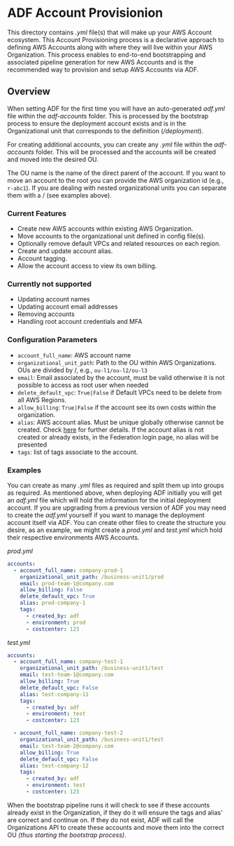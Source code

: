 # ADF Account Provisionion

This directory contains *.yml* file(s) that will make up your AWS Account ecosystem. This Account Provisioning process is a declarative approach to defining AWS Accounts along with where they will live within your AWS Organization. This process enables to end-to-end bootstrapping and associated pipeline generation for new AWS Accounts and is the recommended way to provision and setup AWS Accounts via ADF.

## Overview

When setting ADF for the first time you will have an auto-generated *adf.yml* file within the *adf-accounts* folder. This is processed by the bootstrap process to ensure the deployment account exists and is in the Organizational unit that corresponds to the definition (*/deployment*).

For creating additional accounts, you can create any *.yml* file within the *adf-accounts* folder. This will be processed and the accounts will be created and moved into the desired OU.

The OU name is the name of the direct parent of the account. If you want to move an account to the root you can provide the AWS organization id (e.g., `r-abc1`). If you are dealing with nested organizational units you can separate them with a / (see examples above).

### Current Features

- Create new AWS accounts within existing AWS Organization.
- Move accounts to the organizational unit defined in config file(s).
- Optionally remove default VPCs and related resources on each region.
- Create and update account alias.
- Account tagging.
- Allow the account access to view its own billing.

### Currently not supported

- Updating account names
- Updating account email addresses
- Removing accounts
- Handling root account credentials and MFA

### Configuration Parameters

- `account_full_name`: AWS account name
- `organizational_unit_path`: Path to the OU within AWS Organizations. OUs are divided by /, e.g., `ou-l1/ou-l2/ou-l3`
- `email`: Email associated by the account, must be valid otherwise it is not possible to access as root user when needed
- `delete_default_vpc`: `True|False` if Default VPCs need to be delete from all AWS Regions.
- `allow_billing`: `True|False` if the account see its own costs within the organization.
- `alias`: AWS account alias. Must be unique globally otherwise cannot be created. Check [here](https://docs.aws.amazon.com/IAM/latest/UserGuide/console_account-alias.html) for further details. If the account alias is not created or already exists, in the Federation login page, no alias will be presented
- `tags`: list of tags associate to the account.

### Examples
You can create as many *.yml* files as required and split them up into groups as required. As mentioned above, when deploying ADF initially you will get an *adf.yml* file which will hold the information for the initial deployment account. If you are upgrading from a previous version of ADF you may need to create the *adf.yml* yourself if you want to manage the deployment account itself via ADF. You can create other files to create the structure you desire, as an example, we might create a *prod.yml* and *test.yml* which hold their respective environments AWS Accounts.

*prod.yml*
```yaml
accounts:
  - account_full_name: company-prod-1
    organizational_unit_path: /business-unit1/prod
    email: prod-team-1@company.com
    allow_billing: False
    delete_default_vpc: True
    alias: prod-company-1
    tags:
      - created_by: adf
      - environment: prod
      - costcenter: 123
```

*test.yml*
```yaml
accounts:
  - account_full_name: company-test-1
    organizational_unit_path: /business-unit1/test
    email: test-team-1@company.com
    allow_billing: True
    delete_default_vpc: False
    alias: test-company-11
    tags:
      - created_by: adf
      - environment: test
      - costcenter: 123

  - account_full_name: company-test-2
    organizational_unit_path: /business-unit1/test
    email: test-team-2@company.com
    allow_billing: True
    delete_default_vpc: False
    alias: test-company-12
    tags:
      - created_by: adf
      - environment: test
      - costcenter: 123
```

When the bootstrap pipeline runs it will check to see if these accounts already exist in the Organization, if they do it will ensure the tags and alias' are correct and continue on. If they do not exist, ADF will call the Organizations API to create these accounts and move them into the correct OU *(thus starting the bootstrap process)*.
